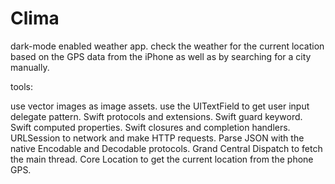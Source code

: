 # Clima

dark-mode enabled weather app.
check the weather for the current location based on the GPS data from the iPhone as well as by searching for a city manually.

tools:

use vector images as image assets.
use the UITextField to get user input
delegate pattern.
Swift protocols and extensions.
Swift guard keyword.
Swift computed properties.
Swift closures and completion handlers.
URLSession to network and make HTTP requests.
Parse JSON with the native Encodable and Decodable protocols.
Grand Central Dispatch to fetch the main thread.
Core Location to get the current location from the phone GPS.
